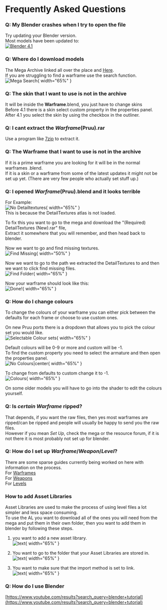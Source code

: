 # Frequently Asked Questions 

### Q: My Blender crashes when I try to open the file 

Try updating your Blender version.  
Most models have been updated to:  
[![Blender 4.1](https://img.shields.io/badge/Blender-4.1-lime)](https://www.blender.org/download/)

### Q: Where do I download models  

The Mega Archive linked all over the place and [Here](https://mega.nz/folder/fIUQDQYZ#vRNqurxNdzELIboK214Kxg).  
If you are struggling to find a warframe use the search function.  
![Mega Search](../assets/images/mega-search.png){ width="65%" }  

### Q: The skin that I want to use is not in the archive  

It will be inside the **Warframe**.blend, you just have to change skins  
Before 4.1 there is a skin select custom property in the properties panel.  
After 4.1 you select the skin by using the checkbox in the outliner.  

### Q: I cant extract the *Warframe*(Pruu).rar  

Use a program like [7zip](https://7-zip.org/) to extract it.  

### Q: The Warframe that I want to use is not in the archive  

If it is a prime warframe you are looking for it will be in the normal warframes .blend.  
If it is a skin or a warframe from some of the latest updates it might not be set up yet. (There are very few people who actually set stuff up.)  

### Q: I opened *Warframe*(Pruu).blend and it looks terrible  

For Example:  
![No Detailtextures](../assets/images/detailtex.png){ width="65%" }  
This is because the DetailTextures atlas is not loaded.  

To fix this you want to go to the mega and download the "(Required) DetailTextures (New).rar" file,  
Extract it somewhere that you will remember, and then head back to blender.  

Now we want to go and find missing textures.  
![Find Missing](../assets/images/detailtextures.png){ width="50%" }  

Now we want to go to the path we extracted the DetailTextures to and then we want to click find missing files.  
![Find Folder](../assets/images/detailtextures-1.png){ width="65%" }  

Now your warframe should look like this:  
![Done!](../assets/images/detailtextures-2.png){ width="65%" }  


### Q: How do I change colours  

To change the colours of your warframe you can either pick between the defaults for each frame or choose to use custom ones.  

On new Pruu ports there is a dropdown that allows you to pick the colour set you would like.  
![Selectable Colour sets](../assets/images/pruu-colour-selection.png){ width="65%" }  

Default colours will be 0-9 or more and custom will be -1.  
To find the custom property you need to select the armature and then open the properties panel.  
![No Colours|center](../assets/images/colours.png){ width="65%" }  

To change from defaults to custom change it to -1.  
![Colours](../assets/images/colours-1.png){ width="65%" }  

On some older models you will have to go into the shader to edit the colours yourself.  

### 

### 

### Q: Is *certain Warframe* ripped?  

That depends, if you want the raw files, then yes most warframes are ripped/can be ripped and people will usually be happy to send you the raw files.  
However if you mean *Set Up*, check the mega or the resource forum, if it is not there it is most probably not set up for blender.

### Q: How do I set up *Warframe*/*Weapon*/*Level*?  

There are some sparse guides currently being worked on here with information on the process.  
For [Warframes](models/character-setup.md)  
For [Weapons](models/weapon-setup.md)  
For [Levels](models/level-setup.md) 

### 

### How to add Asset Libraries 
Asset Libraries are used to make the process of using level files a lot simpler and less space consuming.  
To use the AL you want to download all of the ones you will need from the mega and put them in their own folder, then you want to add them in blender by following these steps.  

1. you want to add a new asset library.  
	![text](../assets/images/asset-lib-1.png){ width="65%" }  

2. You want to go to the folder that your Asset Libraries are stored in.  
	![text](../assets/images/asset-lib-2.png){ width="65%" }  

3. You want to make sure that the import method is set to link.  
	![text](../assets/images/asset-lib-3.png){ width="65%" }



### Q: How do I use Blender  
[https://www.youtube.com/results?search_query=blender+tutorial](https://www.youtube.com/results?search_query=blender+tutorial)